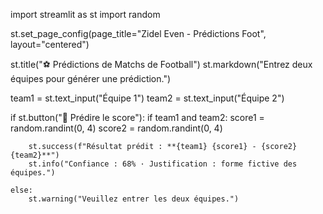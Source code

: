 import streamlit as st
import random

st.set_page_config(page_title="Zidel Even - Prédictions Foot", layout="centered")

st.title("⚽ Prédictions de Matchs de Football")
st.markdown("Entrez deux équipes pour générer une prédiction.")

team1 = st.text_input("Équipe 1")
team2 = st.text_input("Équipe 2")

if st.button("🔮 Prédire le score"):
    if team1 and team2:
        score1 = random.randint(0, 4)
        score2 = random.randint(0, 4)

        st.success(f"Résultat prédit : **{team1} {score1} - {score2} {team2}**")
        st.info("Confiance : 68% · Justification : forme fictive des équipes.")

    else:
        st.warning("Veuillez entrer les deux équipes.")
